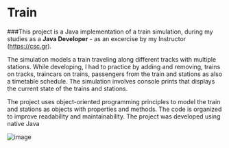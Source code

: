 # Train





###This project is a Java implementation of a train simulation, during my studies as a __Java Developer__ - as an excercise by my Instructor (https://csc.gr). 

The simulation models a train traveling along different tracks with multiple stations. While developing, I had to practice by adding and removing, trains on tracks, traincars on trains, passengers from the train and stations as also a timetable schedule. The simulation involves console prints that displays the current state of the trains and stations. 

The project uses object-oriented programming principles to model the train and stations as objects with properties and methods. The code is organized to improve readability and maintainability. The project was developed using native Java


![image](https://user-images.githubusercontent.com/127974159/228887459-5ae5e225-831c-49c3-9361-a4ff046efe9b.png)
